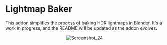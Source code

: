 # Lightmap Baker

This addon simplifies the process of baking HDR lightmaps in Blender. It's a work in progress, and the README will be updated as the addon evolves.

<p align="center">
  <img src="https://github.com/FairplexVR/Lightmap-Baker/assets/31825109/be288cfc-2ff7-45c0-87e9-aeab53f9835b" alt="Screenshot_24">
</p>
